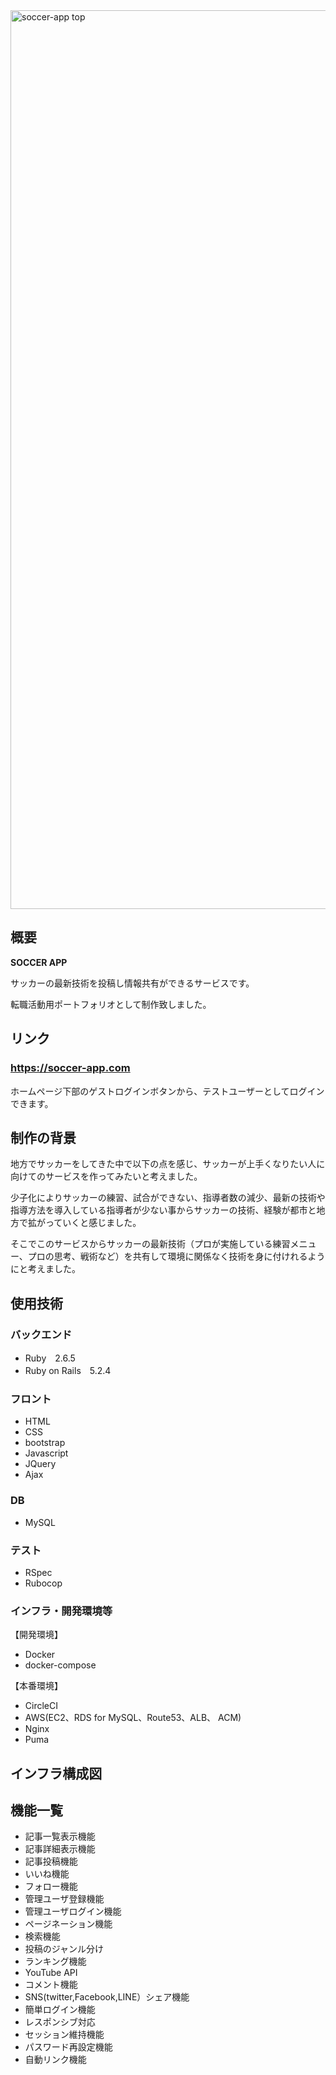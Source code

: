
<img width="1438" alt="soccer-app top" src="https://user-images.githubusercontent.com/66766396/92995233-a5662880-f53c-11ea-89e8-503e871485be.png">


## 概要

**SOCCER APP**

サッカーの最新技術を投稿し情報共有ができるサービスです。

転職活動用ポートフォリオとして制作致しました。

## リンク

### **https://soccer-app.com**
ホームページ下部のゲストログインボタンから、テストユーザーとしてログインできます。

## 制作の背景

地方でサッカーをしてきた中で以下の点を感じ、サッカーが上手くなりたい人に向けてのサービスを作ってみたいと考えました。

少子化によりサッカーの練習、試合ができない、指導者数の減少、最新の技術や指導方法を導入している指導者が少ない事からサッカーの技術、経験が都市と地方で拡がっていくと感じました。

そこでこのサービスからサッカーの最新技術（プロが実施している練習メニュー、プロの思考、戦術など）を共有して環境に関係なく技術を身に付けれるようにと考えました。

## 使用技術

### バックエンド
- Ruby　2.6.5
- Ruby on Rails　5.2.4

### フロント
- HTML
- CSS
- bootstrap
- Javascript
- JQuery
- Ajax

### DB
- MySQL

### テスト
- RSpec
- Rubocop

### インフラ・開発環境等
【開発環境】
- Docker
- docker-compose

【本番環境】
- CircleCI
- AWS(EC2、RDS for MySQL、Route53、ALB、 ACM)
- Nginx
- Puma

## インフラ構成図

## 機能一覧

- 記事一覧表示機能
- 記事詳細表示機能
- 記事投稿機能
- いいね機能
- フォロー機能
- 管理ユーザ登録機能
- 管理ユーザログイン機能
- ページネーション機能
- 検索機能
- 投稿のジャンル分け
- ランキング機能
- YouTube API
- コメント機能
- SNS(twitter,Facebook,LINE）シェア機能
- 簡単ログイン機能
- レスポンシブ対応
- セッション維持機能
- パスワード再設定機能
- 自動リンク機能
